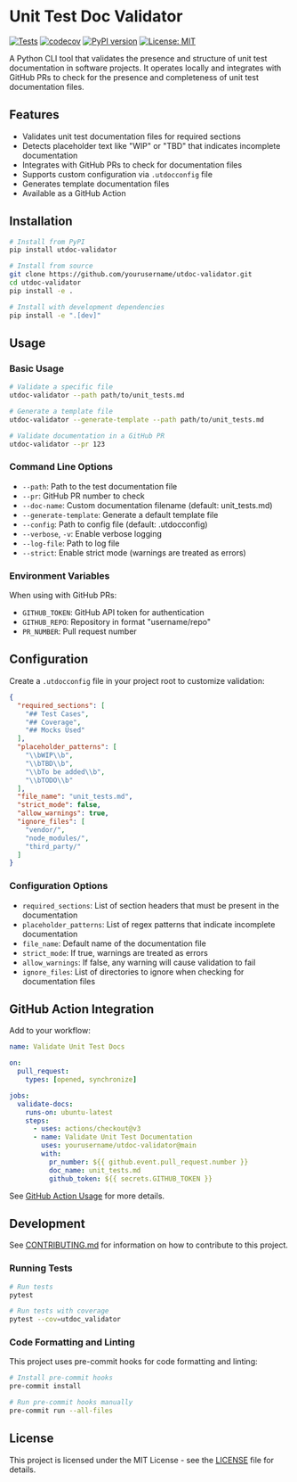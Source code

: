 # Unit Test Doc Validator

[![Tests](https://github.com/yourusername/utdoc-validator/actions/workflows/tests.yml/badge.svg)](https://github.com/yourusername/utdoc-validator/actions/workflows/tests.yml)
[![codecov](https://codecov.io/gh/yourusername/utdoc-validator/branch/main/graph/badge.svg)](https://codecov.io/gh/yourusername/utdoc-validator)
[![PyPI version](https://badge.fury.io/py/utdoc-validator.svg)](https://badge.fury.io/py/utdoc-validator)
[![License: MIT](https://img.shields.io/badge/License-MIT-yellow.svg)](https://opensource.org/licenses/MIT)

A Python CLI tool that validates the presence and structure of unit test documentation in software projects. It operates locally and integrates with GitHub PRs to check for the presence and completeness of unit test documentation files.

## Features

- Validates unit test documentation files for required sections
- Detects placeholder text like "WIP" or "TBD" that indicates incomplete documentation
- Integrates with GitHub PRs to check for documentation files
- Supports custom configuration via `.utdocconfig` file
- Generates template documentation files
- Available as a GitHub Action

## Installation

```bash
# Install from PyPI
pip install utdoc-validator

# Install from source
git clone https://github.com/yourusername/utdoc-validator.git
cd utdoc-validator
pip install -e .

# Install with development dependencies
pip install -e ".[dev]"
```

## Usage

### Basic Usage

```bash
# Validate a specific file
utdoc-validator --path path/to/unit_tests.md

# Generate a template file
utdoc-validator --generate-template --path path/to/unit_tests.md

# Validate documentation in a GitHub PR
utdoc-validator --pr 123
```

### Command Line Options

- `--path`: Path to the test documentation file
- `--pr`: GitHub PR number to check
- `--doc-name`: Custom documentation filename (default: unit_tests.md)
- `--generate-template`: Generate a default template file
- `--config`: Path to config file (default: .utdocconfig)
- `--verbose`, `-v`: Enable verbose logging
- `--log-file`: Path to log file
- `--strict`: Enable strict mode (warnings are treated as errors)

### Environment Variables

When using with GitHub PRs:

- `GITHUB_TOKEN`: GitHub API token for authentication
- `GITHUB_REPO`: Repository in format "username/repo"
- `PR_NUMBER`: Pull request number

## Configuration

Create a `.utdocconfig` file in your project root to customize validation:

```json
{
  "required_sections": [
    "## Test Cases",
    "## Coverage",
    "## Mocks Used"
  ],
  "placeholder_patterns": [
    "\\bWIP\\b",
    "\\bTBD\\b",
    "\\bTo be added\\b",
    "\\bTODO\\b"
  ],
  "file_name": "unit_tests.md",
  "strict_mode": false,
  "allow_warnings": true,
  "ignore_files": [
    "vendor/",
    "node_modules/",
    "third_party/"
  ]
}
```

### Configuration Options

- `required_sections`: List of section headers that must be present in the documentation
- `placeholder_patterns`: List of regex patterns that indicate incomplete documentation
- `file_name`: Default name of the documentation file
- `strict_mode`: If true, warnings are treated as errors
- `allow_warnings`: If false, any warning will cause validation to fail
- `ignore_files`: List of directories to ignore when checking for documentation files

## GitHub Action Integration

Add to your workflow:

```yaml
name: Validate Unit Test Docs

on:
  pull_request:
    types: [opened, synchronize]

jobs:
  validate-docs:
    runs-on: ubuntu-latest
    steps:
      - uses: actions/checkout@v3
      - name: Validate Unit Test Documentation
        uses: yourusername/utdoc-validator@main
        with:
          pr_number: ${{ github.event.pull_request.number }}
          doc_name: unit_tests.md
          github_token: ${{ secrets.GITHUB_TOKEN }}
```

See [GitHub Action Usage](docs/github-action-usage.md) for more details.

## Development

See [CONTRIBUTING.md](CONTRIBUTING.md) for information on how to contribute to this project.

### Running Tests

```bash
# Run tests
pytest

# Run tests with coverage
pytest --cov=utdoc_validator
```

### Code Formatting and Linting

This project uses pre-commit hooks for code formatting and linting:

```bash
# Install pre-commit hooks
pre-commit install

# Run pre-commit hooks manually
pre-commit run --all-files
```

## License

This project is licensed under the MIT License - see the [LICENSE](LICENSE) file for details.